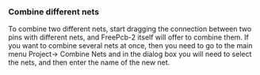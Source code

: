### Combine different nets

To combine two different nets, start dragging the connection between two pins with different nets, and FreePcb-2 itself will offer to combine them. If you want to combine several nets at once, then you need to go to the main menu Project-> Combine Nets and in the dialog box you will need to select the nets, and then enter the name of the new net.
